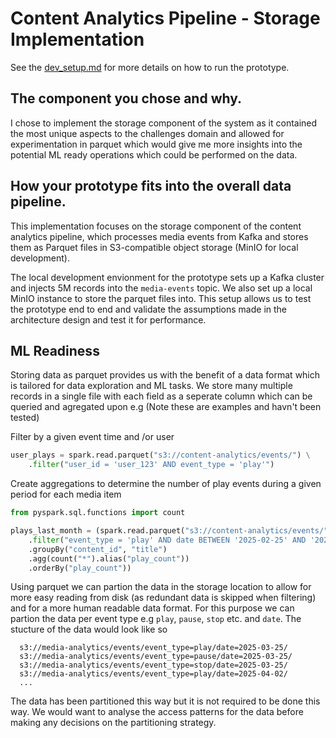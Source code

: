 # Content Analytics Pipeline - Storage Implementation

See the [dev_setup.md](dev_setup.md) for more details on how to run the prototype.

## The component you chose and why.

I chose to implement the storage component of the system as it contained the most unique aspects to the challenges domain and allowed for experimentation in parquet which would give me more insights into the potential ML ready operations which could be performed on the data.

## How your prototype fits into the overall data pipeline.

This implementation focuses on the storage component of the content analytics pipeline, which processes media events from Kafka and stores them as Parquet files in S3-compatible object storage (MinIO for local development). 

The local development envionment for the prototype sets up a Kafka cluster and injects 5M records into the `media-events` topic.  We also set up a local MinIO instance to store the parquet files into.  This setup allows us to test the prototype end to end and validate the assumptions made in the architecture design and test it for performance. 

## ML Readiness
Storing data as parquet provides us with the benefit of a data format which is tailored for data exploration and ML tasks.  We store many multiple records in a single file with each field as a seperate column which can be queried and agregated upon e.g (Note these are examples and havn't been tested)

Filter by a given event time and /or user
```python
user_plays = spark.read.parquet("s3://content-analytics/events/") \
    .filter("user_id = 'user_123' AND event_type = 'play'")
``` 

Create aggregations to determine the number of play events during a given period for each media item
```python
from pyspark.sql.functions import count

plays_last_month = (spark.read.parquet("s3://content-analytics/events/")
    .filter("event_type = 'play' AND date BETWEEN '2025-02-25' AND '2025-03-25'")
    .groupBy("content_id", "title")
    .agg(count("*").alias("play_count"))
    .orderBy("play_count"))
```

Using parquet we can partion the data in the storage location to allow for more easy reading from disk (as redundant data is skipped when filtering) and for a more human readable data format.  For this purpose we can partion the data per event type e.g `play`, `pause`, `stop` etc.  and `date`.  The stucture of the data would look like so

```
  s3://media-analytics/events/event_type=play/date=2025-03-25/
  s3://media-analytics/events/event_type=pause/date=2025-03-25/
  s3://media-analytics/events/event_type=stop/date=2025-03-25/
  s3://media-analytics/events/event_type=play/date=2025-04-02/
  ...
```

The data has been partitioned this way but it is not required to be done this way.  We would want to analyse the access patterns for the data before making any decisions on the partitioning strategy.

